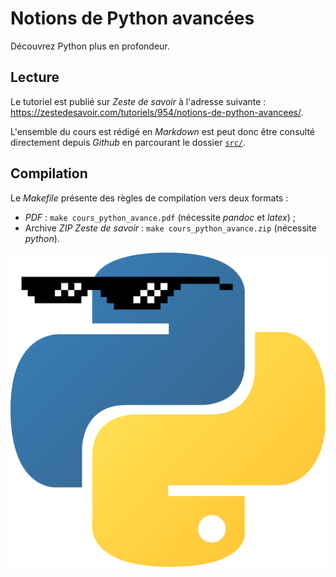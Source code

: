 # Notions de Python avancées

Découvrez Python plus en profondeur.

## Lecture

Le tutoriel est publié sur *Zeste de savoir* à l'adresse suivante : <https://zestedesavoir.com/tutoriels/954/notions-de-python-avancees/>.

L'ensemble du cours est rédigé en *Markdown* est peut donc être consulté directement depuis *Github* en parcourant le dossier [`src/`](src/).

## Compilation

Le *Makefile* présente des règles de compilation vers deux formats :

* *PDF* : `make cours_python_avance.pdf` (nécessite *pandoc* et *latex*) ;
* Archive *ZIP* *Zeste de savoir* : `make cours_python_avance.zip` (nécessite *python*).

![Logo](logo_cours.png)
